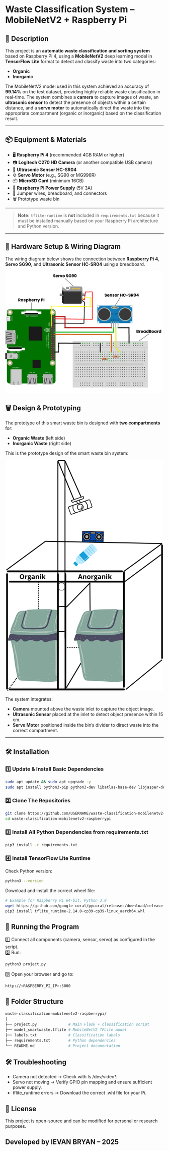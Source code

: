 # Waste Classification System – MobileNetV2 + Raspberry Pi

## 📌 Description
This project is an **automatic waste classification and sorting system** based on Raspberry Pi 4, using a **MobileNetV2** deep learning model in **TensorFlow Lite** format to detect and classify waste into two categories:
- **Organic**
- **Inorganic**

The MobileNetV2 model used in this system achieved an accuracy of **99.14%** on the test dataset, providing highly reliable waste classification in real-time. The system combines a **camera** to capture images of waste, an **ultrasonic sensor** to detect the presence of objects within a certain distance, and a **servo motor** to automatically direct the waste into the appropriate compartment (organic or inorganic) based on the classification result.

---

## 📦 Equipment & Materials
- 🖥 **Raspberry Pi 4** (recommended 4GB RAM or higher)
- 📷 **Logitech C270 HD Camera** (or another compatible USB camera)
- 📏 **Ultrasonic Sensor HC-SR04**
- ⚙ **Servo Motor** (e.g., SG90 or MG996R)
- 📦 **MicroSD Card** (minimum 16GB)
- 🔌 **Raspberry Pi Power Supply** (5V 3A)
- 🔌 Jumper wires, breadboard, and connectors
- 🗑 Prototype waste bin

---


> **Note:** `tflite-runtime` is **not** included in `requirements.txt` because it must be installed manually based on your Raspberry Pi architecture and Python version.

---

## 🔌 Hardware Setup & Wiring Diagram

The wiring diagram below shows the connection between **Raspberry Pi 4**, **Servo SG90**, and **Ultrasonic Sensor HC-SR04** using a breadboard.

<p align="center">
  <img src="Docs/wiring_diagram.png" alt="Raspberry Pi Waste Bin Wiring Diagram" width="600"/>
</p>

## 🗑 Design & Prototyping

The prototype of this smart waste bin is designed with **two compartments** for:
- **Organic Waste** (left side)
- **Inorganic Waste** (right side)

This is the prototype design of the smart waste bin system:

<p align="center">
  <img src="Docs/Prototype.png" alt="Prototype Waste Bin Design" width="500"/>
</p>

The system integrates:
- **Camera** mounted above the waste inlet to capture the object image.
- **Ultrasonic Sensor** placed at the inlet to detect object presence within 15 cm.
- **Servo Motor** positioned inside the bin’s divider to direct waste into the correct compartment.

---

## 🛠 Installation

### 1️⃣ Update & Install Basic Dependencies
```bash
sudo apt update && sudo apt upgrade -y
sudo apt install python3-pip python3-dev libatlas-base-dev libjasper-dev libqtgui4 libqt4-test -y
```

### 2️⃣ Clone The Repositories
```bash
git clone https://github.com/USERNAME/waste-classification-mobilenetv2-raspberrypi.git
cd waste-classification-mobilenetv2-raspberrypi
```

### 3️⃣ Install All Python Dependencies from requirements.txt
```bash
pip3 install -r requirements.txt
```

### 4️⃣ Install TensorFlow Lite Runtime
Check Python version:
```bash
python3 --version
```
Download and install the correct wheel file:
```bash
# Example for Raspberry Pi 64-bit, Python 3.9
wget https://github.com/google-coral/pycoral/releases/download/release-frogfish/tflite_runtime-2.14.0-cp39-cp39-linux_aarch64.whl
pip3 install tflite_runtime-2.14.0-cp39-cp39-linux_aarch64.whl
```

## 🚀 Running the Program
1️⃣ Connect all components (camera, sensor, servo) as configured in the script.<br>
2️⃣ Run:
```bash
python3 project.py
```
3️⃣ Open your browser and go to:
```bash
http://<RASPBERRY_PI_IP>:5000
```

## 📂 Folder Structure
```bash
waste-classification-mobilenetv2-raspberrypi/
│
├── project.py              # Main Flask + classification script
├── model_smartwaste.tflite # MobileNetV2 TFLite model
├── labels.txt              # Classification labels
├── requirements.txt        # Python dependencies
└── README.md               # Project documentation
```

## 🛠 Troubleshooting
- Camera not detected → Check with ls /dev/video*.
- Servo not moving → Verify GPIO pin mapping and ensure sufficient power supply.
- tflite_runtime errors → Download the correct .whl file for your Pi.

## 📜 License
This project is open-source and can be modified for personal or research purposes.

## Developed by IEVAN BRYAN – 2025

